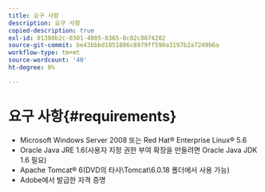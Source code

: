 ```yaml
---
title: 요구 사항
description: 요구 사항
copied-description: true
exl-id: 01380b2c-0301-4885-8365-8c82c8074202
source-git-commit: be43bbbd1051886c8979ff590a3197b2a7249b6a
workflow-type: tm+mt
source-wordcount: '40'
ht-degree: 0%

---
```


# 요구 사항{#requirements}

* Microsoft Windows Server 2008 또는 Red Hat® Enterprise Linux® 5.6
* Oracle Java JRE 1.6(사용자 지정 권한 부여 확장을 만들려면 Oracle Java JDK 1.6 필요)
* Apache Tomcat® 6(DVD의 타사\Tomcat\6.0.18 폴더에서 사용 가능)
* Adobe에서 발급한 자격 증명
